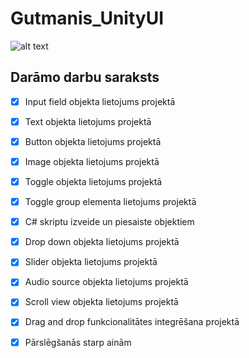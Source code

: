 # Gutmanis_UnityUI
![alt text](https://w0.peakpx.com/wallpaper/1004/779/HD-wallpaper-video-game-ultimate-pirates-pirate-ship.jpg)
## Darāmo darbu saraksts
- [x] Input field objekta lietojums projektā
- [x] Text objekta lietojums projektā
- [x] Button objekta lietojums projektā
- [x] Image objekta lietojums projektā
- [x] Toggle objekta lietojums projektā
- [x] Toggle group elementa lietojums projektā
- [x] C# skriptu izveide un piesaiste objektiem
- [x] Drop down objekta lietojums projektā
- [x] Slider objekta lietojums projektā
- [x] Audio source objekta lietojums projektā
- [x] Scroll view objekta lietojums projektā
- [x] Drag and drop funkcionalitātes integrēšana projektā
- [x] Pārslēgšanās starp ainām

